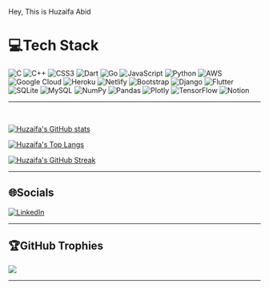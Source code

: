 Hey, This is Huzaifa Abid

# 💻Tech Stack
![C](https://img.shields.io/badge/c-%2300599C.svg?style=for-the-badge&logo=c&logoColor=white) ![C++](https://img.shields.io/badge/c++-%2300599C.svg?style=for-the-badge&logo=c%2B%2B&logoColor=white) ![CSS3](https://img.shields.io/badge/css3-%231572B6.svg?style=for-the-badge&logo=css3&logoColor=white) ![Dart](https://img.shields.io/badge/dart-%230175C2.svg?style=for-the-badge&logo=dart&logoColor=white) ![Go](https://img.shields.io/badge/go-%2300ADD8.svg?style=for-the-badge&logo=go&logoColor=white) ![JavaScript](https://img.shields.io/badge/javascript-%23323330.svg?style=for-the-badge&logo=javascript&logoColor=%23F7DF1E) ![Python](https://img.shields.io/badge/python-3670A0?style=for-the-badge&logo=python&logoColor=ffdd54) ![AWS](https://img.shields.io/badge/AWS-%23FF9900.svg?style=for-the-badge&logo=amazon-aws&logoColor=white) ![Google Cloud](https://img.shields.io/badge/Google%20Cloud-%234285F4.svg?style=for-the-badge&logo=google-cloud&logoColor=white) ![Heroku](https://img.shields.io/badge/heroku-%23430098.svg?style=for-the-badge&logo=heroku&logoColor=white) ![Netlify](https://img.shields.io/badge/netlify-%23000000.svg?style=for-the-badge&logo=netlify&logoColor=#00C7B7) ![Bootstrap](https://img.shields.io/badge/bootstrap-%23563D7C.svg?style=for-the-badge&logo=bootstrap&logoColor=white) ![Django](https://img.shields.io/badge/django-%23092E20.svg?style=for-the-badge&logo=django&logoColor=white) ![Flutter](https://img.shields.io/badge/Flutter-%2302569B.svg?style=for-the-badge&logo=Flutter&logoColor=white) ![SQLite](https://img.shields.io/badge/sqlite-%2307405e.svg?style=for-the-badge&logo=sqlite&logoColor=white) ![MySQL](https://img.shields.io/badge/mysql-%2300f.svg?style=for-the-badge&logo=mysql&logoColor=white) ![NumPy](https://img.shields.io/badge/numpy-%23013243.svg?style=for-the-badge&logo=numpy&logoColor=white) ![Pandas](https://img.shields.io/badge/pandas-%23150458.svg?style=for-the-badge&logo=pandas&logoColor=white) ![Plotly](https://img.shields.io/badge/Plotly-%233F4F75.svg?style=for-the-badge&logo=plotly&logoColor=white) ![TensorFlow](https://img.shields.io/badge/TensorFlow-%23FF6F00.svg?style=for-the-badge&logo=TensorFlow&logoColor=white) ![Notion](https://img.shields.io/badge/Notion-%23000000.svg?style=for-the-badge&logo=notion&logoColor=white)


<!-- 
<a href="https://sourcerer.io/huzaifaa926"><img src="https://img.shields.io/badge/Python-351%20commits-orange.svg" alt=""></a>
<a href="https://sourcerer.io/huzaifaa926"><img src="https://img.shields.io/badge/JavaScript-145%20commits-orange.svg" alt=""></a>
<a href="https://sourcerer.io/huzaifaa926"><img src="https://img.shields.io/badge/TypeScript-55%20commits-orange.svg" alt=""></a>
<a href="https://sourcerer.io/huzaifaa926"><img src="https://img.shields.io/badge/C-34%20commits-orange.svg" alt=""></a>
<a href="https://sourcerer.io/huzaifaa926"><img src="https://img.shields.io/badge/MATLAB-18%20commits-orange.svg" alt=""></a>
<a href="https://sourcerer.io/huzaifaa926"><img src="https://img.shields.io/badge/Dart-14%20commits-orange.svg" alt=""></a>
<a href="https://sourcerer.io/huzaifaa926"><img src="https://img.shields.io/badge/Go-5%20commits-orange.svg" alt=""></a> -->

---
<br>

[![Huzaifa's GitHub stats](https://github-readme-stats.vercel.app/api?username=huzaifaa926&show_icons=true&theme=radical)](https://github.com/huzaifaa926)

[![Huzaifa's Top Langs](https://github-readme-stats.vercel.app/api/top-langs/?username=huzaifaa926&layout=compact&theme=radical)](https://github.com/huzaifaa926)



[![Huzaifa's GitHub Streak](https://github-readme-streak-stats.herokuapp.com?user=huzaifaa926&theme=radical&date_format=M%20j%5B%2C%20Y%5D)](https://github.com/huzaifaa926)

---

## 🌐Socials
 [![LinkedIn](https://img.shields.io/badge/LinkedIn-%230077B5.svg?logo=linkedin&logoColor=white)](https://linkedin.com/in/huzaifaa926)

---

## 🏆GitHub Trophies
![](https://github-profile-trophy.vercel.app/?username=huzaifaa926&theme=radical&no-frame=false&no-bg=false&margin-w=4)

---


<!-- - 🔭 I’m currently working on **some**

- 🌱 I’m currently learning **some**

- 👯 I’m looking to collaborate on **some**

- 🤝 I’m looking for help with **some**

- 👨‍💻 All of my projects are available at [some](some)

- 📝 I regularly write articles on [some](some)

- 💬 Ask me about **some**

- 📫 How to reach me **some**

- 📄 Know about my experiences [some](some)

- ⚡ Fun fact **some** -->
<!-- 
<h3 align="left">Connect with me:</h3>
<p align="left">
<a href="https://codepen.io/huzaifaa926" target="blank"><img align="center" src="https://raw.githubusercontent.com/rahuldkjain/github-profile-readme-generator/master/src/images/icons/Social/codepen.svg" alt="huzaifaa926" height="30" width="40" /></a>
<a href="https://dev.to/huzaifaa926" target="blank"><img align="center" src="https://raw.githubusercontent.com/rahuldkjain/github-profile-readme-generator/master/src/images/icons/Social/devto.svg" alt="huzaifaa926" height="30" width="40" /></a>
<a href="https://linkedin.com/in/huzaifaa926" target="blank"><img align="center" src="https://raw.githubusercontent.com/rahuldkjain/github-profile-readme-generator/master/src/images/icons/Social/linked-in-alt.svg" alt="huzaifaa926" height="30" width="40" /></a>
<a href="https://stackoverflow.com/users/huzaifaa926" target="blank"><img align="center" src="https://raw.githubusercontent.com/rahuldkjain/github-profile-readme-generator/master/src/images/icons/Social/stack-overflow.svg" alt="huzaifaa926" height="30" width="40" /></a>
<a href="https://codesandbox.com/huzaifaa926" target="blank"><img align="center" src="https://raw.githubusercontent.com/rahuldkjain/github-profile-readme-generator/master/src/images/icons/Social/codesandbox.svg" alt="huzaifaa926" height="30" width="40" /></a>
<a href="https://kaggle.com/huzaifaa926" target="blank"><img align="center" src="https://raw.githubusercontent.com/rahuldkjain/github-profile-readme-generator/master/src/images/icons/Social/kaggle.svg" alt="huzaifaa926" height="30" width="40" /></a>
<a href="https://dribbble.com/huzaifaa926" target="blank"><img align="center" src="https://raw.githubusercontent.com/rahuldkjain/github-profile-readme-generator/master/src/images/icons/Social/dribbble.svg" alt="huzaifaa926" height="30" width="40" /></a>
<a href="https://www.behance.net/huzaifaa926" target="blank"><img align="center" src="https://raw.githubusercontent.com/rahuldkjain/github-profile-readme-generator/master/src/images/icons/Social/behance.svg" alt="huzaifaa926" height="30" width="40" /></a>
<a href="https://hashnode.com/huzaifaa926" target="blank"><img align="center" src="https://raw.githubusercontent.com/rahuldkjain/github-profile-readme-generator/master/src/images/icons/Social/hashnode.svg" alt="huzaifaa926" height="30" width="40" /></a>
<a href="https://medium.com/@huzaifaa926" target="blank"><img align="center" src="https://raw.githubusercontent.com/rahuldkjain/github-profile-readme-generator/master/src/images/icons/Social/medium.svg" alt="@huzaifaa926" height="30" width="40" /></a>
<a href="https://www.youtube.com/c/huzaifaa926" target="blank"><img align="center" src="https://raw.githubusercontent.com/rahuldkjain/github-profile-readme-generator/master/src/images/icons/Social/youtube.svg" alt="huzaifaa926" height="30" width="40" /></a>
<a href="https://www.codechef.com/users/huzaifaa926" target="blank"><img align="center" src="https://cdn.jsdelivr.net/npm/simple-icons@3.1.0/icons/codechef.svg" alt="huzaifaa926" height="30" width="40" /></a>
<a href="https://www.hackerrank.com/huzaifaa926" target="blank"><img align="center" src="https://raw.githubusercontent.com/rahuldkjain/github-profile-readme-generator/master/src/images/icons/Social/hackerrank.svg" alt="huzaifaa926" height="30" width="40" /></a>
<a href="https://codeforces.com/profile/huzaifaa926" target="blank"><img align="center" src="https://raw.githubusercontent.com/rahuldkjain/github-profile-readme-generator/master/src/images/icons/Social/codeforces.svg" alt="huzaifaa926" height="30" width="40" /></a>
<a href="https://www.leetcode.com/huzaifaa926" target="blank"><img align="center" src="https://raw.githubusercontent.com/rahuldkjain/github-profile-readme-generator/master/src/images/icons/Social/leet-code.svg" alt="huzaifaa926" height="30" width="40" /></a>
<a href="https://www.hackerearth.com/huzaifaa926" target="blank"><img align="center" src="https://raw.githubusercontent.com/rahuldkjain/github-profile-readme-generator/master/src/images/icons/Social/hackerearth.svg" alt="huzaifaa926" height="30" width="40" /></a>
<a href="https://auth.geeksforgeeks.org/user/huzaifaa926" target="blank"><img align="center" src="https://raw.githubusercontent.com/rahuldkjain/github-profile-readme-generator/master/src/images/icons/Social/geeks-for-geeks.svg" alt="huzaifaa926" height="30" width="40" /></a>
<a href="https://www.topcoder.com/members/huzaifaa926" target="blank"><img align="center" src="https://raw.githubusercontent.com/rahuldkjain/github-profile-readme-generator/master/src/images/icons/Social/topcoder.svg" alt="huzaifaa926" height="30" width="40" /></a>
</p> -->
